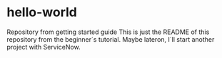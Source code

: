 # hello-world
Repository from getting started guide
This is just the README of this repository from the beginner´s tutorial.
Maybe lateron, I´ll start another project with ServiceNow.
